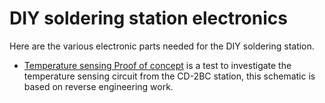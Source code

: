 # DIY soldering station electronics
Here are the various electronic parts needed for the DIY soldering station.
* [Temperature sensing Proof of concept](POC_temp_sens/README.md) is a test to investigate the temperature sensing circuit from the CD-2BC station, this schematic is based on reverse engineering work. 
